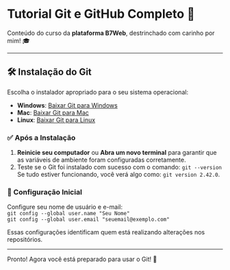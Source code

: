 # Tutorial Git e GitHub Completo 🚀

Conteúdo do curso da **plataforma B7Web**, destrinchado com carinho por mim! 🎓

---

## 🛠️ Instalação do Git

Escolha o instalador apropriado para o seu sistema operacional:

- **Windows**: [Baixar Git para Windows](https://git-scm.com/downloads/win)
- **Mac**: [Baixar Git para Mac](https://git-scm.com/downloads/mac)
- **Linux**: [Baixar Git para Linux](https://git-scm.com/downloads/linux)

### ✅ Após a Instalação

1. **Reinicie seu computador** ou **Abra um novo terminal** para garantir que as variáveis de ambiente foram configuradas corretamente.  
2. Teste se o Git foi instalado com sucesso com o comando: `git --version`  
   Se tudo estiver funcionando, você verá algo como: `git version 2.42.0`.

### 📌 Configuração Inicial

Configure seu nome de usuário e e-mail:  
`git config --global user.name "Seu Nome"`  
`git config --global user.email "seuemail@exemplo.com"`

Essas configurações identificam quem está realizando alterações nos repositórios.

---

Pronto! Agora você está preparado para usar o Git! 🎉
